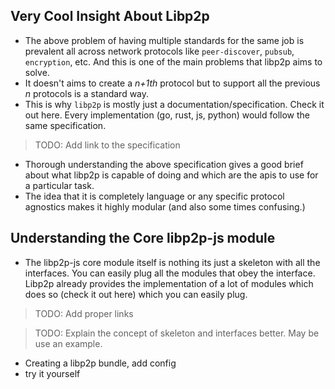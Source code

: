 ## Very Cool Insight About Libp2p
* The above problem of having multiple standards for the same job is prevalent all across network protocols like `peer-discover`, `pubsub`, `encryption`, etc. And this is one of the main problems that libp2p aims to solve. 
* It doesn't aims to create a *n+1th* protocol but to support all the previous *n* protocols is a standard way.
* This is why `libp2p` is mostly just a documentation/specification. Check it out here. Every implementation (go, rust, js, python) would follow the same specification. 
>TODO: Add link to the specification
* Thorough understanding the above specification gives a good brief about what libp2p is capable of doing and which are the apis to use for a particular task. 
* The idea that it is completely language or any specific protocol agnostics makes it highly modular (and also some times confusing.)

## Understanding the Core libp2p-js module
* The libp2p-js core module itself is nothing its just a skeleton with all the interfaces. You can easily plug all the modules that obey the interface. Libp2p already provides the implementation of a lot of modules which does so (check it out here) which you can easily plug.
>TODO: Add proper links

>TODO: Explain the concept of skeleton and interfaces better. May be use an example.

* Creating a libp2p bundle, add config
* try it yourself 